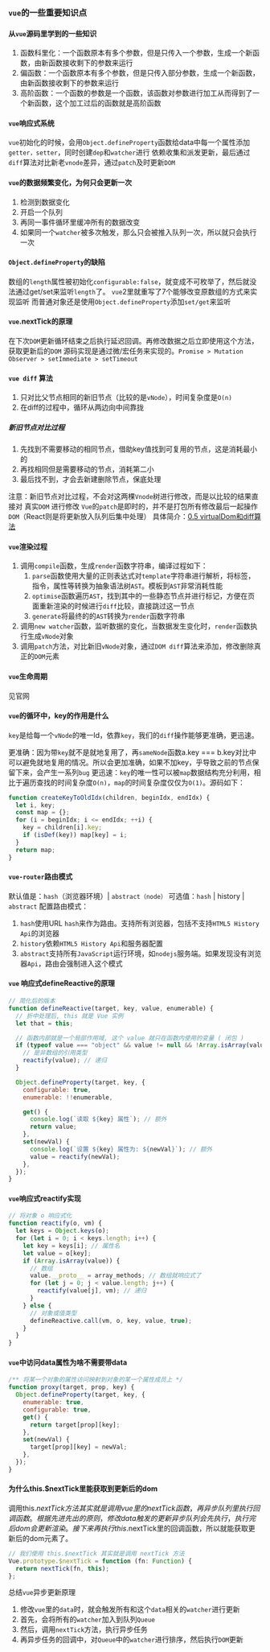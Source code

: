 ### `vue`的一些重要知识点

#### 从`vue`源码里学到的一些知识
1. 函数科里化：一个函数原本有多个参数，但是只传入一个参数，生成一个新函数，由新函数接收剩下的参数来运行
2. 偏函数：一个函数原本有多个参数，但是只传入部分参数，生成一个新函数，由新函数接收剩下的参数来运行
3. 高阶函数：一个函数的参数是一个函数，该函数对参数进行加工从而得到了一个新函数，这个加工过后的函数就是高阶函数

#### `vue`响应式系统
`vue`初始化的时候，会用`Object.defineProperty`函数给data中每一个属性添加`getter，setter`，同时创建`dep`和`watcher`进行
依赖收集和派发更新，最后通过`diff`算法对比新老`vnode`差异，通过`patch`及时更新`DOM`

#### `vue`的数据频繁变化，为何只会更新一次
1. 检测到数据变化
2. 开启一个队列
3. 再同一事件循环里缓冲所有的数据改变
4. 如果同一个`watcher`被多次触发，那么只会被推入队列一次，所以就只会执行一次

#### `Object.defineProperty`的缺陷
数组的`length`属性被初始化`configurable:false`，就变成不可枚举了，然后就没法通过get/set来监听`length`了。
`vue`2里就重写了7个能够改变原数组的方式来实现监听
而普通对象还是使用`Object.defineProperty`添加`set/get`来监听

#### `vue`.nextTick的原理
在下次`DOM`更新循环结束之后执行延迟回调。再修改数据之后立即使用这个方法，获取更新后的`DOM`
源码实现是通过微/宏任务来实现的。`Promise > Mutation Observer > setImmediate > setTimeout`

#### `vue diff` 算法
1. 只对比父节点相同的新旧节点（比较的是`vNode`），时间复杂度是`O(n)`
2. 在diff的过程中，循环从两边向中间靠拢

##### 新旧节点对比过程
1. 先找到不需要移动的相同节点，借助key值找到可复用的节点，这是消耗最小的
2. 再找相同但是需要移动的节点，消耗第二小
3. 最后找不到，才会去新建删除节点，保底处理

注意：新旧节点对比过程，不会对这两棵`Vnode`树进行修改，而是以比较的结果直接对 真实`DOM` 进行修改
`Vue`的`patch`是即时的，并不是打包所有修改最后一起操作`DOM`（React则是将更新放入队列后集中处理）
具体简介：[0.5 virtualDom和diff算法](/summary/virtualDom和diff算法.md)

#### `vue`渲染过程
1. 调用`compile`函数，生成`render`函数字符串，编译过程如下：
   1. `parse`函数使用大量的正则表达式对`template`字符串进行解析，将标签，指令，属性等转换为抽象语法树`AST`。模板到`AST`非常消耗性能
   2. `optimise`函数遍历`AST`，找到其中的一些静态节点并进行标记，方便在页面重新渲染的时候进行`diff`比较，直接跳过这一节点
   3. `generate`将最终的的`AST`转换为`render`函数字符串
2. 调用`new watcher`函数，监听数据的变化，当数据发生变化时，`render`函数执行生成`vNode`对象
3. 调用`patch`方法，对比新旧`vNode`对象，通过`DOM diff`算法来添加，修改删除真正的`DOM`元素

#### `vue`生命周期
见官网

#### `vue`的循环中，key的作用是什么
`key`是给每一个`vNode`的唯一Id，依靠`key`，我们的`diff`操作能够更准确，更迅速。

更准确：因为带`key`就不是就地复用了，再`sameNode`函数a.key === b.key对比中可以避免就地复用的情况。所以会更加准确，如果不加key，乎导致之前的节点保留下来，会产生一系列`bug`
更迅速：`key`的唯一性可以被`map`数据结构充分利用，相比于遍历查找的时间复杂度`O(n)`，`map`的时间复杂度仅仅为`O(1)`。源码如下：
```js
function createKeyToOldIdx(children, beginIdx, endIdx) {
  let i, key;
  const map = {};
  for (i = beginIdx; i <= endIdx; ++i) {
    key = children[i].key;
    if (isDef(key)) map[key] = i;
  }
  return map;
}
```

#### `vue-router`路由模式
默认值是：`hash`（浏览器环境）| `abstract（node）`
可选值：`hash` | history | `abstract`
配置路由模式：
1. `hash`使用URL `hash`来作为路由。支持所有浏览器，包括不支持`HTML5 History Api`的浏览器
2. `history`依赖`HTML5 History Api`和服务器配置
3. `abstract`支持所有`JavaScript`运行环境，如`nodejs`服务端。如果发现没有浏览器`Api`，路由会强制进入这个模式

#### `vue` 响应式defineReactive的原理
```js
// 简化后的版本
function defineReactive(target, key, value, enumerable) {
  // 折中处理后, this 就是 Vue 实例
  let that = this;

  // 函数内部就是一个局部作用域, 这个 value 就只在函数内使用的变量 ( 闭包 )
  if (typeof value === "object" && value != null && !Array.isArray(value)) {
    // 是非数组的引用类型
    reactify(value); // 递归
  }

  Object.defineProperty(target, key, {
    configurable: true,
    enumerable: !!enumerable,

    get() {
      console.log(`读取 ${key} 属性`); // 额外
      return value;
    },
    set(newVal) {
      console.log(`设置 ${key} 属性为: ${newVal}`); // 额外
      value = reactify(newVal);
    },
  });
}
```

#### `vue`响应式reactify实现
```js
// 将对象 o 响应式化
function reactify(o, vm) {
  let keys = Object.keys(o);
  for (let i = 0; i < keys.length; i++) {
    let key = keys[i]; // 属性名
    let value = o[key];
    if (Array.isArray(value)) {
      // 数组
      value.__proto__ = array_methods; // 数组就响应式了
      for (let j = 0; j < value.length; j++) {
        reactify(value[j], vm); // 递归
      }
    } else {
      // 对象或值类型
      defineReactive.call(vm, o, key, value, true);
    }
  }
}
```

#### `vue`中访问data属性为啥不需要带data
```js
/** 将某一个对象的属性访问映射到对象的某一个属性成员上 */
function proxy(target, prop, key) {
  Object.defineProperty(target, key, {
    enumerable: true,
    configurable: true,
    get() {
      return target[prop][key];
    },
    set(newVal) {
      target[prop][key] = newVal;
    },
  });
}
```

#### 为什么this.$nextTick里能获取到更新后的dom
调用this.$nextTick方法其实就是调用vue里的nextTick函数，再异步队列里执行回调函数。根据先进先出的原则，修改data触发的更新异步队列会先执行，执行完后dom会更新渲染。接下来再执行this.$nextTick里的回调函数，所以就能获取更新后的dom元素了。
```js
// 我们使用 this.$nextTick 其实就是调用 nextTick 方法
Vue.prototype.$nextTick = function (fn: Function) {
  return nextTick(fn, this);
};
```
总结`vue`异步更新原理
1. 修改`vue`里的`data`时，就会触发所有和这个`data`相关的`watcher`进行更新
2. 首先，会将所有的`watcher`加入到队列`Queue`
3. 然后，调用`nextTick`方法，执行异步任务
4. 再异步任务的回调中，对`Queue`中的`watcher`进行排序，然后执行`DOM`更新